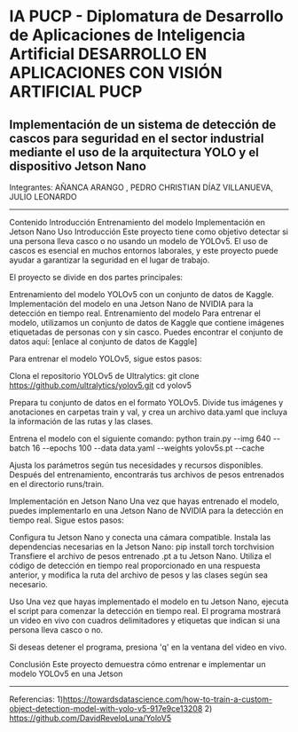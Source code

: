 IA PUCP - Diplomatura de Desarrollo de Aplicaciones de Inteligencia Artificial
DESARROLLO EN APLICACIONES CON VISIÓN ARTIFICIAL PUCP
============
Implementación de un sistema de detección de cascos para seguridad en el sector industrial mediante el uso de la arquitectura YOLO y el dispositivo Jetson Nano
----------------------------------
Integrantes:
AÑANCA ARANGO , PEDRO CHRISTIAN
DÍAZ VILLANUEVA, JULIO LEONARDO

----------------------------------
Contenido
Introducción
Entrenamiento del modelo
Implementación en Jetson Nano
Uso
Introducción
Este proyecto tiene como objetivo detectar si una persona lleva casco o no usando un modelo de YOLOv5. El uso de cascos es esencial en muchos entornos laborales, y este proyecto puede ayudar a garantizar la seguridad en el lugar de trabajo.

El proyecto se divide en dos partes principales:

Entrenamiento del modelo YOLOv5 con un conjunto de datos de Kaggle.
Implementación del modelo en una Jetson Nano de NVIDIA para la detección en tiempo real.
Entrenamiento del modelo
Para entrenar el modelo, utilizamos un conjunto de datos de Kaggle que contiene imágenes etiquetadas de personas con y sin casco. Puedes encontrar el conjunto de datos aquí: [enlace al conjunto de datos de Kaggle]

Para entrenar el modelo YOLOv5, sigue estos pasos:

Clona el repositorio YOLOv5 de Ultralytics:
git clone https://github.com/ultralytics/yolov5.git
cd yolov5

Prepara tu conjunto de datos en el formato YOLOv5. Divide tus imágenes y anotaciones en carpetas train y val, y crea un archivo data.yaml que incluya la información de las rutas y las clases.

Entrena el modelo con el siguiente comando:
python train.py --img 640 --batch 16 --epochs 100 --data data.yaml --weights yolov5s.pt --cache

Ajusta los parámetros según tus necesidades y recursos disponibles. Después del entrenamiento, encontrarás tus archivos de pesos entrenados en el directorio runs/train.

Implementación en Jetson Nano
Una vez que hayas entrenado el modelo, puedes implementarlo en una Jetson Nano de NVIDIA para la detección en tiempo real. Sigue estos pasos:

Configura tu Jetson Nano y conecta una cámara compatible.
Instala las dependencias necesarias en la Jetson Nano:
pip install torch torchvision
Transfiere el archivo de pesos entrenado .pt a tu Jetson Nano.
Utiliza el código de detección en tiempo real proporcionado en una respuesta anterior, y modifica la ruta del archivo de pesos y las clases según sea necesario.

Uso
Una vez que hayas implementado el modelo en tu Jetson Nano, ejecuta el script para comenzar la detección en tiempo real. El programa mostrará un video en vivo con cuadros delimitadores y etiquetas que indican si una persona lleva casco o no.

Si deseas detener el programa, presiona 'q' en la ventana del video en vivo.

Conclusión
Este proyecto demuestra cómo entrenar e implementar un modelo YOLOv5 en una Jetson


----------------------------------
Referencias:
1)https://towardsdatascience.com/how-to-train-a-custom-object-detection-model-with-yolo-v5-917e9ce13208
2) https://github.com/DavidReveloLuna/YoloV5
